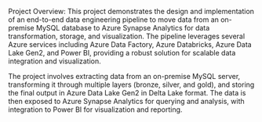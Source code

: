 Project Overview:
This project demonstrates the design and implementation of an end-to-end data engineering pipeline to move data from an on-premise MySQL database to Azure Synapse Analytics for data transformation, storage, and visualization. The pipeline leverages several Azure services including Azure Data Factory, Azure Databricks, Azure Data Lake Gen2, and Power BI, providing a robust solution for scalable data integration and visualization.

The project involves extracting data from an on-premise MySQL server, transforming it through multiple layers (bronze, silver, and gold), and storing the final output in Azure Data Lake Gen2 in Delta Lake format. The data is then exposed to Azure Synapse Analytics for querying and analysis, with integration to Power BI for visualization and reporting.
